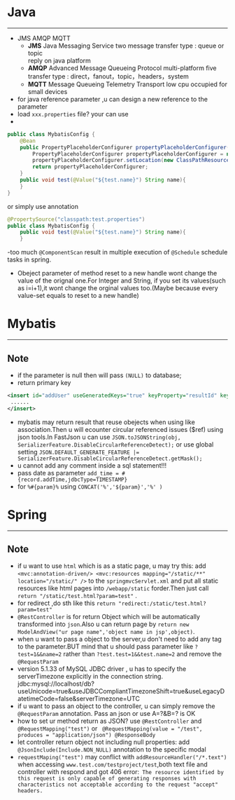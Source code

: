 # Java 

---
- JMS AMQP MQTT
    - **JMS**
    Java Messaging Service
    two message transfer type : queue or topic  
    reply on java platform
    - **AMQP**
    Advanced Message Queueing Protocol
    multi-platform
    five transfer type : direct，fanout，topic，headers，system 
    - **MQTT**
    Message Queueing Telemetry Transport 
    low cpu occupied
    for small devices
- for java reference parameter ,u can design a new reference to the parameter
- load `xxx.properties` file? your can use 
-
```java
public class MybatisConfig {
    @Bean
    public PropertyPlaceholderConfigurer propertyPlaceholderConfigurer() {
        PropertyPlaceholderConfigurer propertyPlaceholderConfigurer = new PropertyPlaceholderConfigurer();
        propertyPlaceholderConfigurer.setLocation(new ClassPathResource("test.properties"));
        return propertyPlaceholderConfigurer;
    }
    public void test(@Value("${test.name}") String name){
    }
}
```
or simply use annotation
```java
@PropertySource("classpath:test.properties")
public class MybatisConfig {
    public void test(@Value("${test.name}") String name){
    }
```
-too much `@ComponentScan` result in multiple execution of `@Schedule` schedule tasks in spring.
- Obeject parameter of method   reset to a new handle wont change the value of the orignal one.For Integer and String, if you set its values(such as i=i+1),it wont change the orginal values too.(Maybe because every value-set equals to reset to a new handle)
# Mybatis 

---
## Note
- if the parameter is null then will pass `(NULL)` to database;
- return primary key
```xml
<insert id="addUser" useGeneratedKeys="true" keyProperty="resultId" keyColumn="id">
 ......
</insert>
```
- mybatis may return  result that reuse obejects when using like association.Then u will ecounter  circular referenced issues ($ref) using json tools.In FastJson u can use `JSON.toJSONString(obj, SerializerFeature.DisableCircularReferenceDetect);` or use global setting `JSON.DEFAULT_GENERATE_FEATURE |= SerializerFeature.DisableCircularReferenceDetect.getMask();`
- u cannot add any comment inside a sql statement!!!
-  pass date as parameter `add_time = #{record.addTime,jdbcType=TIMESTAMP}`
- for `%#{param}%` using `CONCAT('%','${param}','%' )`

# Spring 
---
## Note
 -  if u want to use `html` which is as a  static page, u may try this:
add `<mvc:annotation-driven/> <mvc:resources mapping="/static/**" location="/static/" />` to the `springmvcServlet.xml` and put all static resources like html pages into `/webapp/static` forder.Then just call `return "/static/test.html?param=test"` . 
 - for redirect ,do sth like this `return "redirect:/static/test.html?param=test"`
 - `@RestController` is for return Object which will be automatically transformed into `json`.Also u can return page by `return new ModelAndView("ur page name",'object name in jsp',object)`.
- when u want to pass a object to the server,u don't need to add any tag to the parameter.BUT mind that u should pass parameter like `?test=1&&name=2` rather than `?test.test=1&&test.name=2` and remove the `@RequestParam`
-  version 5.1.33 of MySQL JDBC driver , u has to specify the serverTimezone explicitly in the connection string.
jdbc:mysql://localhost/db?useUnicode=true&useJDBCCompliantTimezoneShift=true&useLegacyDatetimeCode=false&serverTimezone=UTC
- if u want to pass an object to the controller, u can simply remove the `@RequestParam` annotation. Pass an json or use A=?&B=? is OK
- how to set ur method return as JSON?
  use `@RestController` and `@RequestMapping("test")` or
  ` @RequestMapping(value = "/test", produces = "application/json")
    @ResponseBody`
- let controller return object not including null properties:
  add `@JsonInclude(Include.NON_NULL)` annotation to the specific modal
- `requestMaping("test")` may conflict with `addResourceHandler("/*.text")` when accessing `www.test.com/testproject/test`,both text file and controller with respond and got 406 error:` The resource identified by this request is only capable of generating responses with characteristics not acceptable according to the request "accept" headers.`
